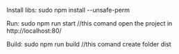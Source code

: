 Install libs: 
sudo npm install --unsafe-perm

Run: 
sudo npm run start  //this comand open the project in http://localhost:80/

Build: 
sudo npm run build  //this comand create folder dist


